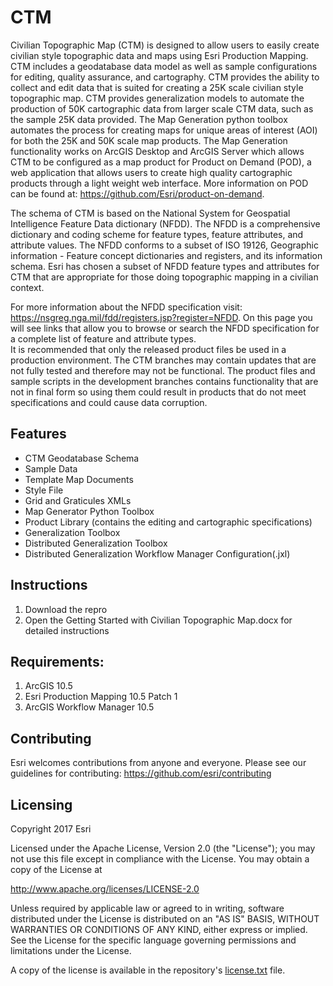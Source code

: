 CTM 
===

Civilian Topographic Map (CTM) is designed to allow users to easily create civilian style topographic data and maps using Esri Production Mapping.  CTM includes a geodatabase data model as well as sample configurations for editing, quality assurance, and cartography.  CTM provides the ability to collect and edit data that is suited for creating a 25K scale civilian style topographic map.  CTM provides generalization models to automate the production of 50K cartographic data from larger scale CTM data, such as the sample 25K data provided.  The Map Generation python toolbox automates the process for creating maps for unique areas of interest (AOI) for both the 25K and 50K scale map products.  The Map Generation functionality works on ArcGIS Desktop and ArcGIS Server which allows CTM to be configured as a map product for Product on Demand (POD), a web application that allows users to create high quality cartographic products through a light weight web interface.  More information on POD can be found at:  https://github.com/Esri/product-on-demand.

The schema of CTM is based on the National System for Geospatial Intelligence Feature Data dictionary (NFDD).   The NFDD is a comprehensive dictionary and coding scheme for feature types, feature attributes, and attribute values. The NFDD conforms to a subset of ISO 19126, Geographic information - Feature concept dictionaries and registers, and its information schema.  Esri has chosen a subset of NFDD feature types and attributes for CTM that are appropriate for those doing topographic mapping in a civilian context. 
 
For more information about the NFDD specification visit: https://nsgreg.nga.mil/fdd/registers.jsp?register=NFDD. On this page you will see links that allow you to browse or search the NFDD specification for a complete list of feature and attribute types.  
It is recommended that only the released product files be used in a production environment.  The CTM branches may contain updates that are not fully tested and therefore may not be functional.  The product files and sample scripts in the development branches contains functionality that are not in final form so using them could result in products that do not meet specifications and could cause data corruption.


Features
---
  - CTM Geodatabase Schema
  - Sample Data
  - Template Map Documents
  - Style File
  - Grid and Graticules XMLs
  - Map Generator Python Toolbox 
  - Product Library (contains the editing and cartographic specifications)
  - Generalization Toolbox
  - Distributed Generalization Toolbox
  - Distributed Generalization Workflow Manager Configuration(.jxl) 


Instructions
---
  1.  Download the repro
  2.  Open the Getting Started with Civilian Topographic Map.docx for detailed instructions


Requirements:
---
  1.  ArcGIS 10.5 
  2.  Esri Production Mapping 10.5 Patch 1
  3.  ArcGIS Workflow Manager 10.5

  
Contributing
---

Esri welcomes contributions from anyone and everyone. Please see our guidelines for contributing:  https://github.com/esri/contributing

Licensing
---

Copyright 2017 Esri

Licensed under the Apache License, Version 2.0 (the "License"); you may not use this file except in compliance with the License. You may obtain a copy of the License at

http://www.apache.org/licenses/LICENSE-2.0

Unless required by applicable law or agreed to in writing, software distributed under the License is distributed on an "AS IS" BASIS, WITHOUT WARRANTIES OR CONDITIONS OF ANY KIND, either express or implied. See the License for the specific language governing permissions and limitations under the License.

A copy of the license is available in the repository's [license.txt](LICENSE.txt?raw=true) file.
